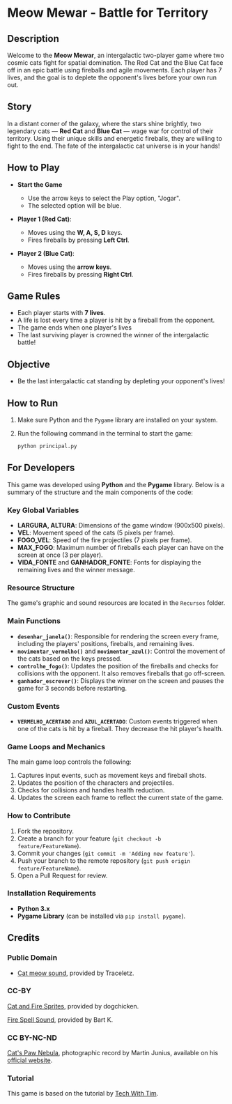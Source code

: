 # Meow Mewar - Battle for Territory

## Description

Welcome to the **Meow Mewar**, an intergalactic two-player game where two cosmic cats fight for spatial domination. The Red Cat and the Blue Cat face off in an epic battle using fireballs and agile movements. Each player has 7 lives, and the goal is to deplete the opponent's lives before your own run out.

## Story

In a distant corner of the galaxy, where the stars shine brightly, two legendary cats — **Red Cat** and **Blue Cat** — wage war for control of their territory. Using their unique skills and energetic fireballs, they are willing to fight to the end. The fate of the intergalactic cat universe is in your hands!

## How to Play

- **Start the Game**

  - Use the arrow keys to select the Play option, "Jogar".
  - The selected option will be blue.

- **Player 1 (Red Cat)**:

  - Moves using the **W, A, S, D** keys.
  - Fires fireballs by pressing **Left Ctrl**.

- **Player 2 (Blue Cat)**:
  - Moves using the **arrow keys**.
  - Fires fireballs by pressing **Right Ctrl**.

## Game Rules

- Each player starts with **7 lives**.
- A life is lost every time a player is hit by a fireball from the opponent.
- The game ends when one player's lives
- The last surviving player is crowned the winner of the intergalactic battle!

## Objective

- Be the last intergalactic cat standing by depleting your opponent's lives!

## How to Run

1. Make sure Python and the `Pygame` library are installed on your system.
2. Run the following command in the terminal to start the game:

   ```bash
   python principal.py
   ```

## For Developers

This game was developed using **Python** and the **Pygame** library. Below is a summary of the structure and the main components of the code:

### Key Global Variables

- **LARGURA, ALTURA**: Dimensions of the game window (900x500 pixels).
- **VEL**: Movement speed of the cats (5 pixels per frame).
- **FOGO_VEL**: Speed of the fire projectiles (7 pixels per frame).
- **MAX_FOGO**: Maximum number of fireballs each player can have on the screen at once (3 per player).
- **VIDA_FONTE** and **GANHADOR_FONTE**: Fonts for displaying the remaining lives and the winner message.

### Resource Structure

The game's graphic and sound resources are located in the `Recursos` folder.

### Main Functions

- **`desenhar_janela()`**: Responsible for rendering the screen every frame, including the players' positions, fireballs, and remaining lives.
- **`movimentar_vermelho()`** and **`movimentar_azul()`**: Control the movement of the cats based on the keys pressed.
- **`controlhe_fogo()`**: Updates the position of the fireballs and checks for collisions with the opponent. It also removes fireballs that go off-screen.
- **`ganhador_escrever()`**: Displays the winner on the screen and pauses the game for 3 seconds before restarting.

### Custom Events

- **`VERMELHO_ACERTADO`** and **`AZUL_ACERTADO`**: Custom events triggered when one of the cats is hit by a fireball. They decrease the hit player's health.

### Game Loops and Mechanics

The main game loop controls the following:

1. Captures input events, such as movement keys and fireball shots.
2. Updates the position of the characters and projectiles.
3. Checks for collisions and handles health reduction.
4. Updates the screen each frame to reflect the current state of the game.

### How to Contribute

1. Fork the repository.
2. Create a branch for your feature (`git checkout -b feature/FeatureName`).
3. Commit your changes (`git commit -m 'Adding new feature'`).
4. Push your branch to the remote repository (`git push origin feature/FeatureName`).
5. Open a Pull Request for review.

### Installation Requirements

- **Python 3.x**
- **Pygame Library** (can be installed via `pip install pygame`).

## Credits

### Public Domain

- [Cat meow sound](https://opengameart.org/content/meowing-cat-made-in-labchirp), provided by Traceletz.

### CC-BY

[Cat and Fire Sprites](https://opengameart.org/content/cat-fighter-addon1-energy-force-master-kit), provided by dogchicken.

[Fire Spell Sound](https://opengameart.org/content/spell-4-fire), provided by Bart K.

### CC BY-NC-ND

[Cat's Paw Nebula](https://photo.m-j-s.net/blog/2019/07/ngc-6334-cats-paw-nebula/), photographic record by Martin Junius, available on his [official website](https://photo.m-j-s.net/blog/about/).

### Tutorial

This game is based on the tutorial by [Tech With Tim](https://www.youtube.com/@TechWithTim).
